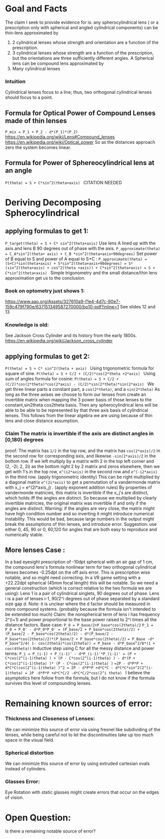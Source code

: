 # Goal and Facts
The claim I seek to provide evidence for is:
any spherocylindrical lens ( or a prescription only with spherical and angled cylindrical components) can be thin-lens approximated by 
1. 2 cylindrical lenses whose strength and orientation are a function of the prescription.
2. 3 cylindrical lenses whose strength are a function of the prescription, but the orientations are three sufficiently different angles.
A Spherical lens can be compound lens approximated by
3. Many cylindrical lenses
### Intuition
Cylindrical lenses focus to a line; thus, two orthogonal cylindrical lenses should focus to a point.
## Formula for Optical Power of Compound Lenses made of thin lenses
```P_mix = P_1 + P_2 - d*(P_1)*(P_2) ```
https://en.wikipedia.org/wiki/Lens#Compound_lenses
https://en.wikipedia.org/wiki/Optical_power
So as the distances approach zero the system becomes linear.
## Formula for Power of Sphereocylindrical lens at an angle
```P(theta) = S + C*sin^2(theta+axis) ```
CITATION NEEDED
# Deriving Decomposing Spherocylindrical
## applying formulas to get 1:
```P_target(theta) = S + C* sin^2(theta+axis)```
Use  lens A lined up with the axis and lens B 90 degrees out of phase with the axis.
```P_approximate(theta) = C_A*sin^2(theta+ axis) + C_B *sin^2(theta+axis+90degrees)```
Set power of B equal to S and power of A equal to S+C :
```P_approximate(theta) = (S+C)*sin(theta+axis) + S*sin^2(theta+axis+90degrees) = S*(sin^2(theta+axis) + cos^2(theta +axis)) + C*sin^2(theta+axis) = S + C*sin^2(theta+axis) ```
Simple trigonometry and the small distance/thin lens approximation get us to the conclusion.
### Book on optometry just shows 1:
https://www.aao.org/Assets/327610a9-f1e4-4d7c-90e7-159c479f790e/637151349587270000/bo10-pdf?inline=1
See slides 12 and 13
### Knowledge is old:
See Jackson Cross Cylinder and its history from the early 1800s.
https://en.wikipedia.org/wiki/Jackson_cross_cylinder
## applying formulas to get 2:
```P(theta) = S + C* sin^2(theta + axis) ```
Using trigonometric formula for square of sine.
```P(theta) = S + C/2 + (C/2)*cos(2*theta +2*axis) ```
Using sum of angles formula for cosine:
```P(theta) = S + C/2 + (C/2)*cos(2*theta)*cos(2*axis) - (C/2)*sin(2*theta)*sin(2*axis) ```
We get three linear parts a constant part, a ```cos(2*theta)```, and a ```sin(2*theta)```
As long as the three axises we choose to form our lenses from create an invertible matrix 
when mapping the 3 power basis of those lenses to the constant,sin2theta cos2theta basis.
Then any spherocylindrical lens will be able to be able to be represented by that three axis basis of cylindrical lenses.
This follows from the linear algebra we are using because of thin lens and close distance assumption.
### Claim The matrix is invertible if the axis are distinct angles in [0,180) degrees
proof: The matrix has ```1/2``` in the top row, and the matrix has ```cos(2*axis)/2``` in the second row for corresponding axis, and likewise ```-sin(2*axis)/2``` in the bottom row.
If we left multiply by a matrix with 2 in the top left corner and (2, -2i; 2, 2i) as the bottom right 2 by 2 matrix and zeros elsewhere,
then we get with 1's in the top row, ```e^(i2*axis)``` in the second row and ```e^(-i2*axis)``` in the third row. (apply trigonometric identity)
This can be right multiplied by a diagonal matrix ```e^(2i*axis)``` to get a permutation of a vandermonde matrix with x_j = e^(2i*axis_j) . (apply exponent addition rules)
By properties of vandermonde matricies, this matrix is invertible if the x_j's are distinct, which holds iff the angles are distinct.
So because we multiplied by clearly invertible matricies, the original matrix was invertible if and only if the angles are distinct.
Warning: if the angles are very close, the matrix might have high condition number and so inverting it might introduce numerical instability.
This would be bad, because large numbers in the output might break the assumptions of thin lenses, and introduce error.
Suggestion: use either 0, 45, 90 or 0, 60,120 for angles that are both easy to reproduce and numerically stable.
## More lenses Case :
In a bad eyesight prescription of -10dpt spherical with an air gap of 1 cm, the compound lens's formula nonlinear term for two orthogonal cylindrical lenses becomes -0.25dpt on the off axis error.
This is prescription wise notable, and so  might need correcting.
In a VR game setting with a +22.22dpt spherical (45mm focal length) this will be notable.
So we need a general construction (which is correct relative to the two formula we are using):
Lens 1 is a pair of cylindrical singlets, 90 degrees out of phase.
Lens i is a pair of lenses i-1, 90/2^i degrees out of phase separated by a standard size gap d.
Note: it is unclear where the d factor should be measured in more compound systems. (probably because the formula isn't intended to be extended too much)
Claim: the nonspherical term of lens i has frequency 2^(i+1) and power proportional to the base power raised to 2^i times all the distance factors.
Base case: ``` P_0 = P_base/2+P_base*cos(2theta)/2 ```
``` P_1 = P_0 + P_0' - d*P_0*P_0' = (P_base/2 + P_base*cos(2theta)/2) + (P_base/2 - P_base*cos(2theta)/2) - d*(P_base/2 - P_base*cos(2theta)/2)*(P_base/2 + P_base*cos(2theta)/2) ```
``` = P_Base -d* P_base^2/4( 1- cos(2theta)*cos(2theta)) = P_base - d*P_base^2/8*(1 + cos(4theta)) ```
Inductive step
using C for all the messy distance and power terms:
```P_i = P_(i-1) + P_(i-1)' - d*P_(i-1)'*P_(i-1)' = (P + C*cos(2^(i-1)theta) ) + (P - C*cos(2^(i-1)theta) ) - d*(P + C*cos(2^(i-1)theta) )* (P - C*cos(2^(i-1)theta) )```
```=2P - d*P*P + d*C*C(cos(2^(i-1)theta) )^2 = 2P - d*P*P +d*C*C - d*C*C*sin^2(2^(i-1)theta) = 2P -d*P*P +d*C*C/2 -d*C*C/2*cos(2^i theta) ```
I believe the asymptotics here follow from the formula, but I do not know if the formula survives this level of compounding lenses.

# Remaining known sources of error:
### Thickness and Closeness of Lenses:
We can minimize this source of error via using fresnel like subdividing of the lenses,
while being careful not to let the discontinuities take up too much space in the visual field.
### Spherical distortion
We can minimize this source of error by using extruded cartesian ovals instead of cylinders.
### Glasses Error:
Eye Rotation with static glasses might create errors that occur on the edges of vision.
# Open Question:
Is there a remaining notable source of error?

